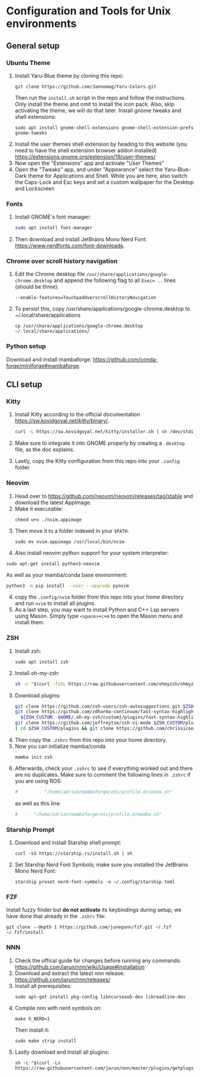 # Configuration and Tools for Unix environments

## General setup
### Ubuntu Theme 
1. Install Yaru-Blue theme by cloning this repo:
    ```shell
    git clone https://github.com/Jannomag/Yaru-Colors.git
    ```
    Then run the `install.sh` script in the repo and follow the instructions. Only install the theme and omit to install the icon pack. Also, skip activating the theme, we will do that later.
    Install gnome tweaks and shell extensions:
    ```shell
    sudo apt install gnome-shell-extensions gnome-shell-extension-prefs gnome-tweaks
    ```
2. Install the user themes shell extension by heading to this website (you need to have the shell extension browser addon installed) <br>
  https://extensions.gnome.org/extension/19/user-themes/
3. Now open the "Extensions" app and activate "User Themes"
4. Open the "Tweaks" app, and under "Appearance" select the Yaru-Blue-Dark theme for Applications and Shell. While you are here, also switch the Caps-Lock and Esc keys and set a custom wallpaper for the Desktop and Lockscreen

### Fonts
1. Install GNOME's font manager:
      ```bash
      sudo apt install font-manager
      ```
3. Then download and install JetBrains Mono Nerd Font: https://www.nerdfonts.com/font-downloads.


### Chrome over scroll history navigation 
1. Edit the Chrome desktop file `/usr/share/applications/google-chrome.desktop` and append the following flag to all `Exec= ..` lines (should be three):
      ```shell
      --enable-features=TouchpadOverscrollHistoryNavigation
      ```
2. To persist this, copy /usr/share/applications/google-chrome.desktop to ~/.local/share/applications
      ```shell
      cp /usr/share/applications/google-chrome.desktop ~/.local/share/applications/
      ```

### Python setup 
Download and install mambaforge: https://github.com/conda-forge/miniforge#mambaforge.


## CLI setup
### Kitty
1. Install Kitty according to the official documentation https://sw.kovidgoyal.net/kitty/binary/.
      ```bash
      curl -L https://sw.kovidgoyal.net/kitty/installer.sh | sh /dev/stdin
      ```
2. Make sure to integrate it into GNOME properly by creating a `.desktop` file, as the doc explains.

3. Lastly, copy the Kitty configuration from this repo into your `.config` folder

   
### Neovim 
1. Head over to https://github.com/neovim/neovim/releases/tag/stable and download the latest AppImage.
2. Make it executable:
      ```
      chmod u+x ./nvim.appimage
      ```
3. Then move it to a folder indexed in your `$PATH`:
      ```
      sudo mv nvim.appimage /usr/local/bin/nvim
      ```
3. Also install neovim python support for your system interpreter:
  ```
  sudo apt-get install python3-neovim
  ```
  As well as your mamba/conda base environment:
  ```bash
  python3 -m pip install --user --upgrade pynvim
  ```
4. copy the `.config/nvim` folder from this repo into your home directory and run `nvim` to install all plugins. 
5. As a last step, you may want to install Python and C++ Lsp servers using Mason. Simply type `<space>+c+m` to open the Mason menu and install them. 



### ZSH
1. Install zsh:
      ```
      sudo apt install zsh
      ```
2. Install oh-my-zsh:
      ```zsh
      sh -c "$(curl -fsSL https://raw.githubusercontent.com/ohmyzsh/ohmyzsh/master/tools/install.sh)"
      ```
3. Download plugins:
      ```zsh
      git clone https://github.com/zsh-users/zsh-autosuggestions.git $ZSH_CUSTOM/plugins/zsh-autosuggestions
      git clone https://github.com/zdharma-continuum/fast-syntax-highlighting.git \
        ${ZSH_CUSTOM:-$HOME/.oh-my-zsh/custom}/plugins/fast-syntax-highlighting
      git clone https://github.com/jeffreytse/zsh-vi-mode $ZSH_CUSTOM/plugins/zsh-vi-mode
      ( cd $ZSH_CUSTOM/plugins && git clone https://github.com/chrissicool/zsh-256color )
      ```
3. Then copy the `.zshrc` from this repo into your home directory. 
4. Now you can initialize mamba/conda
      ```
      mamba init zsh 
      ```
6. Afterwards, check your `.zshrc` to see if everything worked out and there are no duplicates. 
  Make sure to comment the following lines in `.zshrc` if you are using ROS:
    ```zsh
    #        . "/home/adrian/mambaforge/etc/profile.d/conda.sh"
    ```
    as well as this line:
    ```zsh
    #    . "/home/adrian/mambaforge/etc/profile.d/mamba.sh"
    ```

### Starship Prompt
1. Download and install Starship shell prompt:
    ```shell
    curl -sS https://starship.rs/install.sh | sh
    ```
2. Set Starship Nerd Font Symbols; make sure you installed the JetBrains Mono Nerd Font:
   ```shell
   starship preset nerd-font-symbols -o ~/.config/starship.toml
   ```

### FZF
Install fuzzy finder but **do not activate** its keybindings during setup; we have done that already in the `.zshrc` file:
```
git clone --depth 1 https://github.com/junegunn/fzf.git ~/.fzf
~/.fzf/install
```

### NNN
1. Check the offical guide for changes before running any commands: https://github.com/jarun/nnn/wiki/Usage#installation
2. Download and extract the latest *nnn* release: https://github.com/jarun/nnn/releases/
3. Install all prerequisites:
   ```
   sudo apt-get install pkg-config libncursesw5-dev libreadline-dev
   ```
4. Compile nnn with nerd symbols on:
      ```
      make O_NERD=1 
      ```
      Then install it:
      ```
      sudo make strip install
      ```
5. Lastly download and install all plugins:
   ```
   sh -c "$(curl -Ls https://raw.githubusercontent.com/jarun/nnn/master/plugins/getplugs)"
   ```





